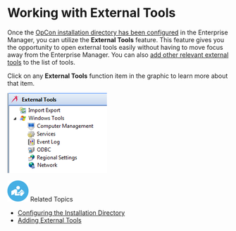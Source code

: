 # Working with External Tools

Once the [OpCon installation directory has been configured](Configuring-the-Installation-Directory.md) in the Enterprise Manager, you can utilize the **External Tools** feature. This feature gives you the opportunity to open external tools easily without having to move focus away from the Enterprise Manager. You can also [add other relevant external tools](Adding-External-Tools.md) to the list of tools.

Click on any **External Tools** function item in the graphic to learn more about that item.

![External Tools Topic](../../../Resources/Images/EM/EMexternaltoolsmenu.png "External Tools Topic")

![White "person reading" icon on blue circular background](../../../Resources/Images/moreinfo-icon(48x48).png "More Info icon") Related Topics

- [Configuring the Installation Directory](Configuring-the-Installation-Directory.md)
- [Adding External Tools](Adding-External-Tools.md)
